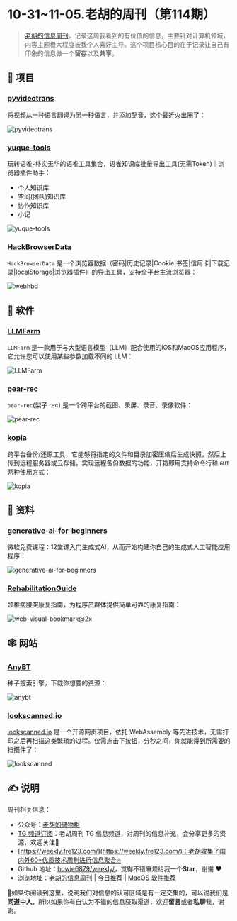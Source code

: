 # 10-31~11-05.老胡的周刊（第114期）

> [老胡的信息周刊](https://weekly.howie6879.com/)，记录这周我看到的有价值的信息，主要针对计算机领域，内容主题极大程度被我个人喜好主导。这个项目核心目的在于记录让自己有印象的信息做一个**留存**以及**共享**。

## 🎯 项目

### [pyvideotrans](https://github.com/jianchang512/pyvideotrans)

将视频从一种语言翻译为另一种语言，并添加配音，这个最近火出圈了：

![pyvideotrans](https://images-1252557999.file.myqcloud.com/uPic/pyvideotrans.jpg)

### [yuque-tools](https://github.com/vannvan/yuque-tools)

玩转语雀-朴实无华的语雀工具集合，语雀知识库批量导出工具(无需Token)｜浏览器插件助手：

- 个人知识库
- 空间(团队)知识库
- 协作知识库
- 小记 

![yuque-tools](https://images-1252557999.file.myqcloud.com/uPic/yuque-tools.jpg)

### [HackBrowserData](https://github.com/moonD4rk/HackBrowserData)

`HackBrowserData` 是一个浏览器数据（密码|历史记录|Cookie|书签|信用卡|下载记录|localStorage|浏览器插件）的导出工具，支持全平台主流浏览器：

![webhbd](https://images-1252557999.file.myqcloud.com/uPic/webhbd.png)

## 🤖 软件

### [LLMFarm](https://github.com/guinmoon/LLMFarm)

`LLMFarm` 是一款用于与大型语言模型（LLM）配合使用的iOS和MacOS应用程序，它允许您可以使用某些参数加载不同的 LLM：

![LLMFarm](https://images-1252557999.file.myqcloud.com/uPic/LLMFarm.jpg)

### [pear-rec](https://github.com/027xiguapi/pear-rec)

`pear-rec`(梨子 rec) 是一个跨平台的截图、录屏、录音、录像软件：

![pear-rec](https://images-1252557999.file.myqcloud.com/uPic/pear-rec.jpg)

### [kopia](https://github.com/kopia/kopia)

跨平台备份/还原工具，它能够将指定的文件和目录加密压缩后生成快照，然后上传到远程服务器或云存储，实现远程备份数据的功能，开箱即用支持命令行和 `GUI` 两种使用方式：

![kopia](https://images-1252557999.file.myqcloud.com/uPic/kopia.webp)

## 👀 资料

### [generative-ai-for-beginners](https://github.com/microsoft/generative-ai-for-beginners)

微软免费课程：12堂课入门生成式AI，从而开始构建你自己的生成式人工智能应用程序：

![generative-ai-for-beginners](https://images-1252557999.file.myqcloud.com/uPic/generative-ai-for-beginners.png)

### [RehabilitationGuide](https://github.com/AnsonZnl/RehabilitationGuide)

颈椎病腰突康复指南，为程序员群体提供简单可靠的康复指南：

![web-visual-bookmark@2x](https://images-1252557999.file.myqcloud.com/uPic/web-visual-bookmark@2x.png)

## 🕸 网站

### [AnyBT](https://anybt.eth.limo/)

种子搜索引擎，下载你想要的资源：

![anybt](https://images-1252557999.file.myqcloud.com/uPic/anybt.jpg)

### [lookscanned.io](https://lookscanned.io/)

[lookscanned.io](https://github.com/rwv/lookscanned.io) 是一个开源网页项目，依托 WebAssembly 等先进技术，无需打印之后再扫描这类繁琐的过程。仅需点击下按钮，分秒之间，你就能得到所需要的扫描件了：

![lookscanned](https://images-1252557999.file.myqcloud.com/uPic/lookscanned.jpg)

## ✍️ 说明

周刊相关信息：

- 公众号：[老胡的储物柜](https://images-1252557999.file.myqcloud.com/uPic/ETIbMe.jpg)
- [TG 频道订阅](https://t.me/howie_weekly)：老胡周刊 TG 信息频道，对周刊的信息补充，会分享更多的资源，欢迎关注👏
- [https://weekly.fre123.com/](https://weekly.fre123.com/)：老胡收集了国内外60+优质技术周刊进行信息聚合🔥
- Github 地址：[howie6879/weekly/](https://github.com/howie6879/weekly/)，觉得不错麻烦给我一个**Star**，谢谢 ❤️
- 浏览地址：[老胡的信息周刊](https://weekly.howie6879.com) | [今日推荐](https://weekly.howie6879.com/recommend/index.html) | [MacOS 软件推荐](https://weekly.howie6879.com/soft/mac.html)

🙌如果你阅读到这里，说明我们对信息的认可区域是有一定交集的，可以说我们是**同道中人**，所以如果你有自认为不错的信息获取渠道，欢迎**留言**或者**私聊**我，谢谢。
